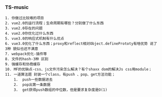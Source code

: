 ### TS-music
    1. 你做过比较难的项目
    2. vue2.0的运行流程；生命周期有哪些？分别做了什么东西
    3. vue2.0存在的问题
    4. vue2.0你优化过什么东西
    5. vue3.0的响应式机制有什么优点
    6. vue3.0优化了什么东西；proxy和reflect相对Object.definePrototy有啥优势 说了3种 貌似也还不满意
    7. webpack优化-插件等
    8. 文件的hash-3种 区别
    9. 强缓存和协商缓存
    10. MF的优缺点-css、js文件污染怎么解决？有个shaxx dom的解决Js css用module；
    11. 一道算法题 封装一个class，有push 、pop、get方法功能；
        1.  push一些数据进去
        2.  pop出第一条数据
        3.  get获得push数组的中位数，但是要求复杂度是O(1)